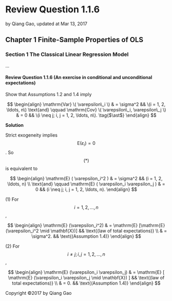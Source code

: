 # Review Question 1.1.6

by Qiang Gao, updated at Mar 13, 2017

## Chapter 1 Finite-Sample Properties of OLS

### Section 1 The Classical Linear Regression Model

...

#### Review Question 1.1.6 \(An exercise in conditional and unconditional expectations\)

Show that Assumptions 1.2 and 1.4 imply

$$ \begin{align} \mathrm{Var} \( \varepsilon\_i \) & = \sigma^2 && \(i = 1, 2, \ldots, n\)  \text{and} \qquad \mathrm{Cov} \( \varepsilon\_i, \varepsilon\_j \) & = 0 && \(i \neq j; i, j = 1, 2, \ldots, n\). \tag{$\ast$} \end{align} $$

**Solution**

Strict exogeneity implies $$\mathrm{E} (\varepsilon_i) = 0$$. So $$(\ast)$$ is equivalent to

$$
\begin{align}
\mathrm{E} ( \varepsilon_i^2 ) & = \sigma^2
&&
(i = 1, 2, \ldots, n)
\\
\text{and} \qquad
\mathrm{E} ( \varepsilon_i \varepsilon_j ) & = 0
&&
(i \neq j; i, j = 1, 2, \ldots, n).
\end{align}
$$

\(1\) For $$i = 1, 2, \ldots, n$$,

$$
\begin{align}
\mathrm{E} (\varepsilon_i^2)
& =
\mathrm{E} [\mathrm{E} (\varepsilon_i^2 \mid \mathbf{X})]
&&
\text{(law of total expectations)}
\\ & =
\sigma^2.
&&
\text{(Assumption 1.4)}
\end{align}
$$

\(2\) For $$i \neq j; i, j = 1, 2, \ldots, n$$,

$$
\begin{align}
\mathrm{E} (\varepsilon_i \varepsilon_j)
& =
\mathrm{E} [ \mathrm{E} (\varepsilon_i \varepsilon_j \mid \mathbf{X}) ]
&&
\text{(law of total expectations)}
\\ & = 0.
&&
\text{(Assumption 1.4)}
\end{align}
$$

Copyright ©2017 by Qiang Gao

